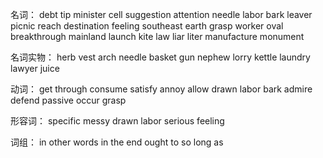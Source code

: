 名词：
debt
tip
minister
cell
suggestion
attention
needle
labor
bark
leaver
picnic
reach
destination
feeling
southeast
earth
grasp
worker
oval
breakthrough
mainland
launch
kite
law
liar
liter
manufacture
monument


名词实物：
herb
vest
arch
needle
basket
gun
nephew
lorry
kettle
laundry
lawyer
juice


动词：
get through
consume
satisfy
annoy
allow
drawn
labor
bark
admire
defend
passive
occur
grasp




形容词：
specific
messy
drawn
labor
serious
feeling


词组：
in other words
in the end
ought to
so long as

